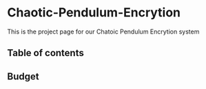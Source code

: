 # Chaotic-Pendulum-Encrytion
This is the project page for our Chatoic Pendulum Encrytion system




## Table of contents


## Budget
